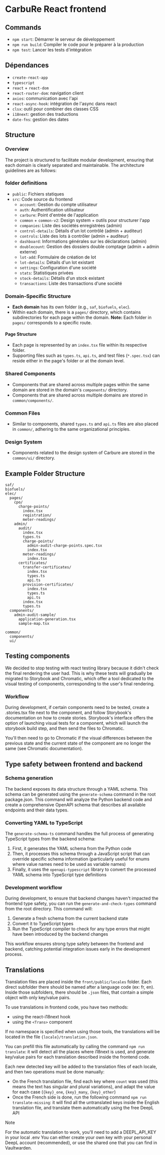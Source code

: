 # CarbuRe React frontend

## Commands

- `npm start`: Démarrer le serveur de développement
- `npm run build`: Compiler le code pour le préparer à la production
- `npm test`: Lancer les tests d'intégration

## Dépendances

- `create-react-app`
- `typescript`
- `react` + `react-dom`
- `react-router-dom`: navigation client
- `axios`: communication avec l'api
- `react-async-hook`: intégration de l'async dans react
- `clsx`: outil pour combiner des classes CSS
- `i18next`: gestion des traductions
- `date-fns`: gestion des dates

## Structure

### Overview

The project is structured to facilitate modular development, ensuring that each domain is clearly separated and maintainable. The architecture guidelines are as follows:

### folder definitions

- `public`: Fichiers statiques
- `src`: Code source du frontend
  - `account`: Gestion du compte utilisateur
  - `auth`: Authentification utilisateur
  - `carbure`: Point d'entrée de l'application
  - `common` + `common-v2`: Design system + outils pour structurer l'app
  - `companies`: Liste des sociétés enregistrées (admin)
  - `control-details`: Détails d'un lot contrôlé (admin + auditeur)
  - `controls`: Liste des lots à contrôler (admin + auditeur)
  - `dashboard`: Informations générales sur les déclarations (admin)
  - `doublecount`: Gestion des dossiers double comptage (admin + admin externe)
  - `lot-add`: Formulaire de création de lot
  - `lot-details`: Détails d'un lot existant
  - `settings`: Configuration d'une société
  - `stats`: Statistiques privées
  - `stock-details`: Détails d'un stock existant
  - `transactions`: Liste des transactions d'une société

### Domain-Specific Structure

- **Each domain** has its own folder (e.g., `saf`, `biofuels`, `elec`).
- Within each domain, there is a `pages/` directory, which contains subdirectories for each page within the domain. **Note:** Each folder in `pages/` corresponds to a specific route.

#### Page Structure

- Each page is represented by an `index.tsx` file within its respective folder.
- Supporting files such as `types.ts`, `api.ts`, and test files (`*.spec.tsx`) can reside either in the page's folder or at the domain level.

### Shared Components

- Components that are shared across multiple pages within the same domain are stored in the domain's `components/` directory.
- Components that are shared across multiple domains are stored in `common/components/`.

### Common Files

- Similar to components, shared `types.ts` and `api.ts` files are also placed in `common/`, adhering to the same organizational principles.

### Design System

- Components related to the design system of Carbure are stored in the `common/ui/` directory.

## Example Folder Structure

```plaintext
saf/
biofuels/
elec/
  pages/
    cpo/
      charge-points/
        index.tsx
        registration/
        meter-readings/
    admin/
      audit/
        index.tsx
        types.ts
        charge-points/
          admin-audit-charge-points.spec.tsx
          index.tsx
        meter-readings/
          index.tsx
      certificates/
        transfer-certificates/
          index.tsx
          types.ts
          api.ts
        provision-certificates/
          index.tsx
          types.ts
          api.ts
        index.tsx
        types.ts
  components/
    admin-audit-sample/
      application-generation.tsx
      sample-map.tsx

common/
  components/
  ui/
```

## Testing components

We decided to stop testing with react testing library because it didn't check the final rendering the user had. This is why these tests will gradually be migrated to Storybook and Chromatic, which offer a tool dedicated to the visual testing of components, corresponding to the user's final rendering.

### Workflow

During development, if certain components need to be tested, create a .stories.tsx file next to the component, and follow Storybook's documentation on how to create stories. Storybook's interface offers the option of launching visual tests for a component, which will launch the storybook build step, and then send the files to Chromatic.

You'll then need to go to Chromatic if the visual differences between the previous state and the current state of the component are no longer the same (see Chromatic documentation).

## Type safety between frontend and backend

### Schema generation

The backend exposes its data structure through a YAML schema. This schema can be generated using the `generate-schema` command in the root package.json. This command will analyze the Python backend code and create a comprehensive OpenAPI schema that describes all available endpoints and their data types.

### Converting YAML to TypeScript

The `generate-schema-ts` command handles the full process of generating TypeScript types from the backend schema:

1. First, it generates the YAML schema from the Python code
2. Then, it processes this schema through a JavaScript script that can override specific schema information (particularly useful for enums where value names need to be used as variable names)
3. Finally, it uses the `openapi-typescript` library to convert the processed YAML schema into TypeScript type definitions

### Development workflow

During development, to ensure that backend changes haven't impacted the frontend type safety, you can run the `generate-and-check-types` command from the root directory. This command will:

1. Generate a fresh schema from the current backend state
2. Convert it to TypeScript types
3. Run the TypeScript compiler to check for any type errors that might have been introduced by the backend changes

This workflow ensures strong type safety between the frontend and backend, catching potential integration issues early in the development process.

## Translations

Translation files are placed inside the `front/public/locales` folder. Each direct subfolder there should be named after a language code (ex: fr, en).
Inside those subfolders, there should be `.json` files, that contain a simple object with only key/value pairs.

To use translations in frontend code, you have two methods:

- using the react-i18next hook
- using the `<Trans>` component

If no namespace is specified when using those tools, the translations will be located in the file `{locale}/translation.json`.

You can prefill this file automatically by calling the command `npm run translate`: it will detect all the places where i18next is used, and generate key/value pairs for each translation described inside the frontend code.

Each new detected key will be added to the translation files of each locale, and then two operations must be done manually:

- On the French translation file, find each key where `count` was used (this means the text has singular and plural variations), and adapt the value for each case (`{key}_one`, `{key}_many`, `{key}_other`)
- Once the French side is done, run the following command `npm run translate-missing`: it will find all the untranslated keys inside the English translation file, and translate them automatically using the free DeepL API

> [!NOTE]
> For the automatic translation to work, you'll need to add a DEEPL_API_KEY in your local .env
> You can either create your own key with your personal DeepL account (recommended), or use the shared one that you can find in Vaultwarden.

